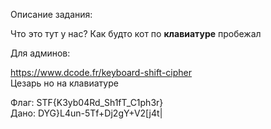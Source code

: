 Описание задания:

Что это тут у нас? Как будто кот по <b>клавиатуре</b> пробежал


Для админов:

https://www.dcode.fr/keyboard-shift-cipher <br>
Цезарь но на клавиатуре

Флаг: STF{K3yb04Rd_Sh1fT_C1ph3r}<br>
Дано: DYG}L4un-5Tf+Dj2gY+V2[j4t|
